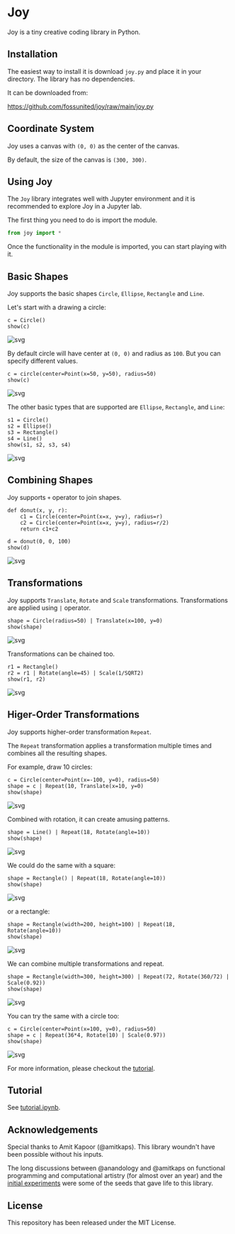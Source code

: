 # Joy

Joy is a tiny creative coding library in Python.

## Installation

The easiest way to install it is download `joy.py` and place it in your
directory. The library has no dependencies.

It can be downloaded from:

<https://github.com/fossunited/joy/raw/main/joy.py>

## Coordinate System

Joy uses a canvas with `(0, 0)` as the center of the canvas.

By default, the size of the canvas is `(300, 300)`.

## Using Joy

The `Joy` library integrates well with Jupyter environment and it is
recommended to explore Joy in a Jupyter lab.

The first thing you need to do is import the module.

```python
from joy import *
```

Once the functionality in the module is imported, you can start playing
with it.

## Basic Shapes

Joy supports the basic shapes `Circle`, `Ellipse`, `Rectangle` and `Line`.

Let's start with a drawing a circle:

```
c = Circle()
show(c)
```

![svg](images/circle.svg)

By default circle will have center at `(0, 0)` and radius as `100`. But
you can specify different values.

```
c = circle(center=Point(x=50, y=50), radius=50)
show(c)
```

![svg](images/circle-2.svg)

The other basic types that are supported are `Ellipse`, `Rectangle`,
and `Line`:

```
s1 = Circle()
s2 = Ellipse()
s3 = Rectangle()
s4 = Line()
show(s1, s2, s3, s4)
```

![svg](images/basic-shapes.svg)

## Combining Shapes

Joy supports `+` operator to join shapes.

```
def donut(x, y, r):
    c1 = Circle(center=Point(x=x, y=y), radius=r)
    c2 = Circle(center=Point(x=x, y=y), radius=r/2)
    return c1+c2

d = donut(0, 0, 100)
show(d)
```

![svg](images/donut.svg)


## Transformations

Joy supports `Translate`, `Rotate` and `Scale` transformations.
Transformations are applied using `|` operator.

```
shape = Circle(radius=50) | Translate(x=100, y=0)
show(shape)
```

![svg](images/circle-translate.svg)

Transformations can be chained too.

```
r1 = Rectangle()
r2 = r1 | Rotate(angle=45) | Scale(1/SQRT2)
show(r1, r2)
```
![svg](images/rect-rotate.svg)

## Higer-Order Transformations

Joy supports higher-order transformation `Repeat`.

The `Repeat` transformation applies a transformation multiple times and
combines all the resulting shapes.

For example, draw 10 circles:

```
c = Circle(center=Point(x=-100, y=0), radius=50)
shape = c | Repeat(10, Translate(x=10, y=0)
show(shape)
```

![svg](images/ten-circles.svg)

Combined with rotation, it can create amusing patterns.

```
shape = Line() | Repeat(18, Rotate(angle=10))
show(shape)
```

![svg](images/cycle-line.svg)


We could do the same with a square:

```
shape = Rectangle() | Repeat(18, Rotate(angle=10))
show(shape)
```

![svg](images/cycle-square.svg)

or a rectangle:

```
shape = Rectangle(width=200, height=100) | Repeat(18, Rotate(angle=10))
show(shape)
```

![svg](images/cycle-rect.svg)

We can combine multiple transformations and repeat.

```
shape = Rectangle(width=300, height=300) | Repeat(72, Rotate(360/72) | Scale(0.92))
show(shape)
```

![svg](images/square-spiral.svg)

You can try the same with a circle too:

```
c = Circle(center=Point(x=100, y=0), radius=50)
shape = c | Repeat(36*4, Rotate(10) | Scale(0.97))
show(shape)
```
![svg](images/circle-spiral.svg)

For more information, please checkout the [tutorial](tutorial.ipynb).

## Tutorial

See [tutorial.ipynb](tutorial.ipynb).

## Acknowledgements

Special thanks to Amit Kapoor (@amitkaps). This library woundn't have
been possible without his inputs.

The long discussions between @anandology and @amitkaps on functional
programming and computational artistry (for almost over an year) and the
[initial experiments](https://amitkaps.com/artistry) were some of the
seeds that gave life to this library.

## License

This repository has been released under the MIT License.
